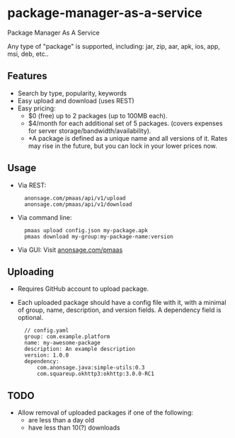 # package-manager-as-a-service
Package Manager As A Service

Any type of  "package" is supported, including: jar, zip, aar, apk, ios, app, msi, deb, etc..



## Features

- Search by type, popularity, keywords
- Easy upload and download (uses REST)
- Easy pricing:
  - $0 (free) up to 2 packages (up to 100MB each).
  - $4/month for each additional set of 5 packages. (covers expenses for server storage/bandwidth/availability).
  - *A package is defined as a unique name and all versions of it. Rates may rise in the future, but you can lock in your lower prices now.



## Usage

- Via REST:

        anonsage.com/pmaas/api/v1/upload
        anonsage.com/pmaas/api/v1/download

- Via command line:

        pmaas upload config.json my-package.apk
        pmaas download my-group:my-package-name:version

- Via GUI: Visit [anonsage.com/pmaas](http://anonsage.com/pmaas)



## Uploading

- Requires GitHub account to upload package.
- Each uploaded package should have a config file with it, with a minimal of group, name, description, and version fields. A dependency field is optional.

        // config.yaml
        group: com.example.platform
        name: my-awesome-package
        description: An example description
        version: 1.0.0
        dependency:
            com.anonsage.java:simple-utils:0.3
            com.squareup.okhttp3:okhttp:3.0.0-RC1



## TODO 

- Allow removal of uploaded packages if one of the following:
  - are less than a day old
  - have less than 10(?) downloads
